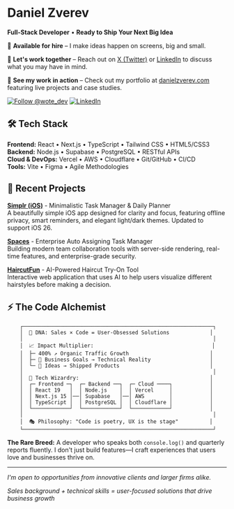 # Daniel Zverev

**Full-Stack Developer** • **Ready to Ship Your Next Big Idea**

🚀 **Available for hire** – I make ideas happen on screens, big and small.

💼 **Let's work together** – Reach out on [X (Twitter)](https://x.com/wote_dev) or [LinkedIn](https://linkedin.com/in/daniel-zverev) to discuss what you may have in mind.

🌟 **See my work in action** – Check out my portfolio at [danielzverev.com](https://danielzverev.com) featuring live projects and case studies.

[![Follow @wote_dev](https://img.shields.io/badge/Follow_@wote_dev-F7F7F7?style=plastic&logo=x&logoColor=black)](https://x.com/wote_dev) [![LinkedIn](https://img.shields.io/badge/LinkedIn-0077B5?style=plastic&logo=linkedin&logoColor=white)](https://linkedin.com/in/daniel-zverev)

## 🛠️ Tech Stack

**Frontend:** React • Next.js • TypeScript • Tailwind CSS • HTML5/CSS3  
**Backend:** Node.js • Supabase • PostgreSQL • RESTful APIs  
**Cloud & DevOps:** Vercel • AWS • Cloudflare • Git/GitHub • CI/CD  
**Tools:** Vite • Figma • Agile Methodologies

## 🚀 Recent Projects

**[Simplr (iOS)](https://apps.apple.com/us/app/simplr-minimal-to-do-app/id6748098464)** - Minimalistic Task Manager & Daily Planner  
A beautifully simple iOS app designed for clarity and focus, featuring offline privacy, smart reminders, and elegant light/dark themes. Updated to support iOS 26.

**[Spaces](https://web.simplr-app.com)** - Enterprise Auto Assigning Task Manager  
Building modern team collaboration tools with server-side rendering, real-time features, and enterprise-grade security.

**[HaircutFun](https://haircutfun.com)** - AI-Powered Haircut Try-On Tool  
Interactive web application that uses AI to help users visualize different hairstyles before making a decision.

## ⚡ The Code Alchemist

```
    ┌─────────────────────────────────────────────────────────────┐
    │  🧬 DNA: Sales × Code = User-Obsessed Solutions             │
    │                                                             │
    │  📈 Impact Multiplier:                                      │
    │  ├─ 400% ↗️ Organic Traffic Growth                          │
    │  ├─ 🎯 Business Goals → Technical Reality                   │
    │  └─ 🚀 Ideas → Shipped Products                             │
    │                                                             │
    │  🔮 Tech Wizardry:                                          │
    │  ┌─ Frontend ─┐  ┌─ Backend ──┐  ┌─ Cloud ────┐            │
    │  │ React 19   │  │ Node.js    │  │ Vercel     │            │
    │  │ Next.js 15 │──│ Supabase   │──│ AWS        │            │
    │  │ TypeScript │  │ PostgreSQL │  │ Cloudflare │            │
    │  └────────────┘  └────────────┘  └────────────┘            │
    │                                                             │
    │  🎭 Philosophy: "Code is poetry, UX is the stage"          │
    └─────────────────────────────────────────────────────────────┘
```

**The Rare Breed:** A developer who speaks both `console.log()` and quarterly reports fluently. I don't just build features—I craft experiences that users love and businesses thrive on.

---

_I'm open to opportunities from innovative clients and larger firms alike._

_Sales background + technical skills = user-focused solutions that drive business growth_
